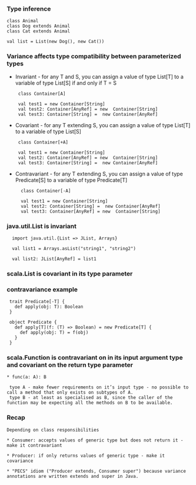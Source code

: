 ### Type inference
    
    class Animal
    class Dog extends Animal
    class Cat extends Animal

    val list = List(new Dog(), new Cat())

### Variance affects type compatibility between parameterized types

* Invariant - for any T and S, you can assign a value of type List[T] to a variable of type List[S] if and only if T = S
    
   ```
    class Container[A]

    val test1 = new Container[String]
    val test2: Container[AnyRef] = new  Container[String]
    val test3: Container[String] =  new Container[AnyRef]
   ``` 
    
* Covariant - for any T extending S, you can assign a value of type List[T] to a variable of type List[S]
                
   ```
    class Container[+A]

    val test1 = new Container[String]
    val test2: Container[AnyRef] = new  Container[String]
    val test3: Container[String] =  new Container[AnyRef]
  ```  
    
* Contravariant - for any T extending S, you can assign a value of type Predicate[S] to a variable of type Predicate[T]
    
  ```
    class Container[-A]
   
    val test1 = new Container[String]
    val test2: Container[String] =  new Container[AnyRef]
    val test3: Container[AnyRef] = new  Container[String]
  ```  
   
### java.util.List is invariant

  ```
	import java.util.{List => JList, Arrays}
	
	val list1 = Arrays.asList("string1", "string2")
	
	val list2: JList[AnyRef] = list1
  ``` 
	
### scala.List is covariant in its type parameter

### contravariance example
    
   ```
    trait Predicate[-T] {
      def apply(obj: T): Boolean
    }
    
    object Predicate {
      def apply[T](f: (T) => Boolean) = new Predicate[T] {
        def apply(obj: T) = f(obj)
      }
    }
   ```

### scala.Function is contravariant on in its input argument type and covariant on the return type parameter

    * func(a: A): B

     tyoe A - make fewer requirements on it’s input type - no possible to call a method that only exists on subtypes of A.
     type B - at least as specialised as B, since the caller of the function may be expecting all the methods on B to be available.

 
### Recap

	Depending on class responsibilities
	
	* Consumer: accepts values of generic type but does not return it - make it contravariant
	
	* Producer: if only returns values of generic type - make it covariance

    * "PECS" idiom ("Producer extends, Consumer super") because variance annotations are written extends and super in Java.